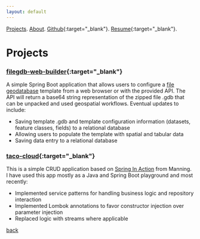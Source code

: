 ```yaml
---
layout: default
---
```


[Projects](./projects.html).
[About](./about-me.html).
[Github](https://github.com/adamgutons/){:target="_blank"}.
[Resume](./assets/resume/resume.pdf){:target="_blank"}.


# Projects

### [filegdb-web-builder](https://github.com/adamgutons/filegdb-web-builder){:target="_blank"}

A simple Spring Boot application that allows users to configure a [file geodatabase](https://pro.arcgis.com/en/pro-app/latest/help/data/geodatabases/manage-file-gdb/file-geodatabases.htm)
template from a web browser or with the provided API.  The API will return a base64 string representation of the zipped
file .gdb that can be unpacked and used geospatial workflows.  Eventual updates to include:

+ Saving template .gdb and template configuration information (datasets, feature classes, fields) to a relational database
+ Allowing users to populate the template with spatial and tabular data
+ Saving data entry to a relational database

### [taco-cloud](https://github.com/adamgutons/taco-cloud){:target="_blank"}

This is a simple CRUD application based on [Spring In Action](https://livebook.manning.com/book/spring-in-action-sixth-edition/spring-in-action/)
from Manning. I have used this app mostly as a Java and Spring Boot playground and most recently:

+ Implemented service patterns for handling business logic and repository interaction
+ Implemented Lombok annotations to favor constructor injection over parameter injection
+ Replaced logic with streams where applicable


[back](./)
